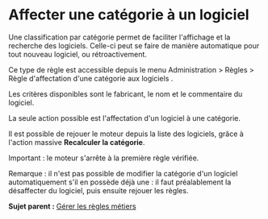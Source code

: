 Affecter une catégorie à un logiciel
====================================

Une classification par catégorie permet de faciliter l'affichage et la
recherche des logiciels. Celle-ci peut se faire de manière automatique
pour tout nouveau logiciel, ou rétroactivement.

Ce type de règle est accessible depuis le menu Administration \> Règles
\> Règle d'affectation d'une catégorie aux logiciels .

Les critères disponibles sont le fabricant, le nom et le commentaire du
logiciel.

La seule action possible est l'affectation d'un logiciel à une
catégorie.

Il est possible de rejouer le moteur depuis la liste des logiciels,
grâce à l'action massive **Recalculer la catégorie**.

Important : le moteur s'arrête à la première règle vérifiée.

Remarque : il n'est pas possible de modifier la catégorie d'un logiciel
automatiquement s'il en possède déjà une : il faut préalablement la
désaffecter du logiciel, puis ensuite rejouer les règles.

**Sujet parent :** [Gérer les règles
métiers](../glpi/administration_rule.html "Les règles métiers se gèrent depuis le menu Administration > Règles")

